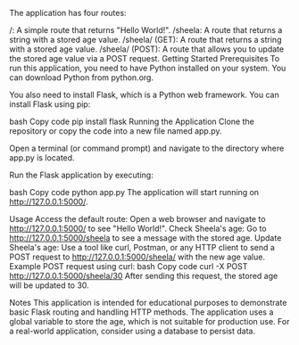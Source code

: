 The application has four routes:

/: A simple route that returns "Hello World!".
/sheela: A route that returns a string with a stored age value.
/sheela/<age> (GET): A route that returns a string with a stored age value.
/sheela/<age> (POST): A route that allows you to update the stored age value via a POST request.
Getting Started
Prerequisites
To run this application, you need to have Python installed on your system. You can download Python from python.org.

You also need to install Flask, which is a Python web framework. You can install Flask using pip:

bash
Copy code
pip install flask
Running the Application
Clone the repository or copy the code into a new file named app.py.

Open a terminal (or command prompt) and navigate to the directory where app.py is located.

Run the Flask application by executing:

bash
Copy code
python app.py
The application will start running on http://127.0.0.1:5000/.

Usage
Access the default route: Open a web browser and navigate to http://127.0.0.1:5000/ to see "Hello World!".
Check Sheela's age: Go to http://127.0.0.1:5000/sheela to see a message with the stored age.
Update Sheela's age: Use a tool like curl, Postman, or any HTTP client to send a POST request to http://127.0.0.1:5000/sheela/<age> with the new age value.
Example POST request using curl:
bash
Copy code
curl -X POST http://127.0.0.1:5000/sheela/30
After sending this request, the stored age will be updated to 30.

Notes
This application is intended for educational purposes to demonstrate basic Flask routing and handling HTTP methods.
The application uses a global variable to store the age, which is not suitable for production use. For a real-world application, consider using a database to persist data.
